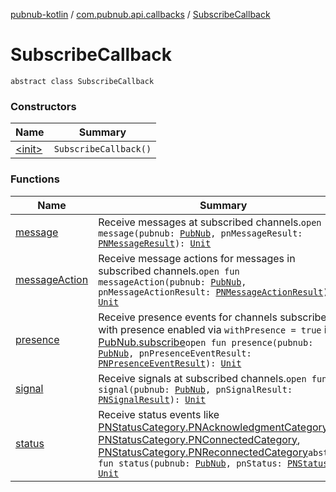 [pubnub-kotlin](../../index.md) / [com.pubnub.api.callbacks](../index.md) / [SubscribeCallback](./index.md)

# SubscribeCallback

`abstract class SubscribeCallback`

### Constructors

| Name | Summary |
|---|---|
| [&lt;init&gt;](-init-.md) | `SubscribeCallback()` |

### Functions

| Name | Summary |
|---|---|
| [message](message.md) | Receive messages at subscribed channels.`open fun message(pubnub: `[`PubNub`](../../com.pubnub.api/-pub-nub/index.md)`, pnMessageResult: `[`PNMessageResult`](../../com.pubnub.api.models.consumer.pubsub/-p-n-message-result.md)`): `[`Unit`](https://kotlinlang.org/api/latest/jvm/stdlib/kotlin/-unit/index.html) |
| [messageAction](message-action.md) | Receive message actions for messages in subscribed channels.`open fun messageAction(pubnub: `[`PubNub`](../../com.pubnub.api/-pub-nub/index.md)`, pnMessageActionResult: `[`PNMessageActionResult`](../../com.pubnub.api.models.consumer.pubsub.message_actions/-p-n-message-action-result/index.md)`): `[`Unit`](https://kotlinlang.org/api/latest/jvm/stdlib/kotlin/-unit/index.html) |
| [presence](presence.md) | Receive presence events for channels subscribed to with presence enabled via `withPresence = true` in [PubNub.subscribe](../../com.pubnub.api/-pub-nub/subscribe.md)`open fun presence(pubnub: `[`PubNub`](../../com.pubnub.api/-pub-nub/index.md)`, pnPresenceEventResult: `[`PNPresenceEventResult`](../../com.pubnub.api.models.consumer.pubsub/-p-n-presence-event-result/index.md)`): `[`Unit`](https://kotlinlang.org/api/latest/jvm/stdlib/kotlin/-unit/index.html) |
| [signal](signal.md) | Receive signals at subscribed channels.`open fun signal(pubnub: `[`PubNub`](../../com.pubnub.api/-pub-nub/index.md)`, pnSignalResult: `[`PNSignalResult`](../../com.pubnub.api.models.consumer.pubsub/-p-n-signal-result/index.md)`): `[`Unit`](https://kotlinlang.org/api/latest/jvm/stdlib/kotlin/-unit/index.html) |
| [status](status.md) | Receive status events like [PNStatusCategory.PNAcknowledgmentCategory](../../com.pubnub.api.enums/-p-n-status-category/-p-n-acknowledgment-category.md), [PNStatusCategory.PNConnectedCategory](../../com.pubnub.api.enums/-p-n-status-category/-p-n-connected-category.md), [PNStatusCategory.PNReconnectedCategory](../../com.pubnub.api.enums/-p-n-status-category/-p-n-reconnected-category.md)`abstract fun status(pubnub: `[`PubNub`](../../com.pubnub.api/-pub-nub/index.md)`, pnStatus: `[`PNStatus`](../../com.pubnub.api.models.consumer/-p-n-status/index.md)`): `[`Unit`](https://kotlinlang.org/api/latest/jvm/stdlib/kotlin/-unit/index.html) |
